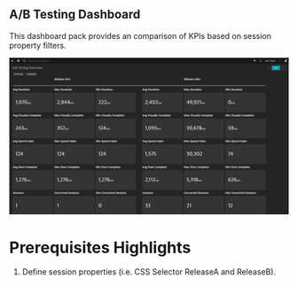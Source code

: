 ## A/B Testing Dashboard
This dashboard pack provides an comparison of KPIs based on session property filters.

![User Journey Dashboard](AB.png)

# Prerequisites Highlights

1. Define session properties (i.e. CSS Selector ReleaseA and ReleaseB).
